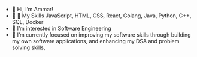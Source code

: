 - 👋 Hi, I’m Ammar!
- 🚧 
🧰 My Skills
JavaScript, HTML, CSS, React, Golang, Java, Python, C++, SQL, Docker
- 👀 I’m interested in Software Engineering
- 🌱 I’m currently focused on improving my software skills through building my own software applications, and enhancing my DSA and problem solving skills,

<!---
AmmarAtGitHub/AmmarAtGitHub is a ✨ special ✨ repository because its `README.md` (this file) appears on your GitHub profile.
You can click the Preview link to take a look at your changes.
--->
